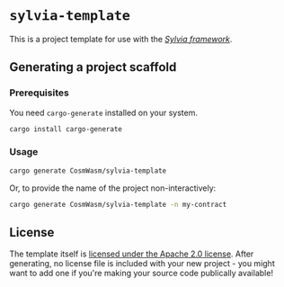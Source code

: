 # `sylvia-template`

This is a project template for use with the [_Sylvia framework_](https://github.com/CosmWasm/sylvia).

## Generating a project scaffold

### Prerequisites

You need `cargo-generate` installed on your system.

```sh
cargo install cargo-generate
```

### Usage

```sh
cargo generate CosmWasm/sylvia-template
```

Or, to provide the name of the project non-interactively:

```sh
cargo generate CosmWasm/sylvia-template -n my-contract
```

## License

The template itself is [licensed under the Apache 2.0 license](LICENSE). After generating, no license file is included with your new project - you might want to add one if you're making your source code publically available!
